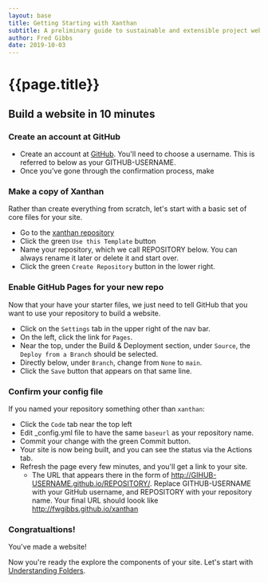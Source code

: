```yaml
---
layout: base
title: Getting Starting with Xanthan
subtitle: A preliminary guide to sustainable and extensible project websites
author: Fred Gibbs
date: 2019-10-03
---
```


# {{page.title}}

## Build a website in 10 minutes

### Create an account at GitHub
- Create an account at [GitHub](http://github.com/register). You'll need to choose a username. This is referred to below as your GITHUB-USERNAME.
- Once you've gone through the confirmation process, make 


### Make a copy of Xanthan
Rather than create everything from scratch, let's start with a basic set of core files for your site.  
- Go to the [xanthan repository](http://github.com/amaranth-unm/xanthan)
- Click the green `Use this Template` button
- Name your repository, which we call REPOSITORY below. You can always rename it later or delete it and start over.
- Click the green `Create Repository` button in the lower right.

### Enable GitHub Pages for your new repo
Now that your have your starter files, we just need to tell GitHub that you want to use your repository to build a website.
- Click on the `Settings` tab in the upper right of the nav bar. 
- On the left, click the link for `Pages`.
- Near the top, under the Build & Deployment section, under `Source`, the `Deploy from a Branch` should be selected.
- Directly below, under `Branch`, change from `None` to `main`.
- Click the `Save` button that appears on that same line.

### Confirm your config file
If you named your repository something other than `xanthan`:
- Click the `Code` tab near the top left
- Edit _config.yml file to have the same `baseurl` as your repository name. 
- Commit your change with the green Commit button.
- Your site is now being built, and you can see the status via the Actions tab.
- Refresh the page every few minutes, and you'll get a link to your site.  
  - The URL that appears there in the form of http://GIHUB-USERNAME.github.io/REPOSITORY/. Replace GITHUB-USERNAME with your GitHub username, and REPOSITORY with your repository name. Your final URL should loook like http://fwgibbs.github.io/xanthan

### Congratualtions! 
You've made a website! 

Now you're ready the explore the components of your site. Let's start with [Understanding Folders](understanding-folders).
